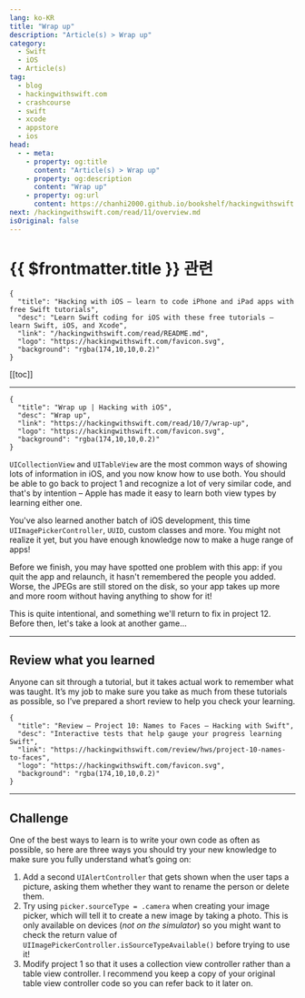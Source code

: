 ```yaml
---
lang: ko-KR
title: "Wrap up"
description: "Article(s) > Wrap up"
category:
  - Swift
  - iOS
  - Article(s)
tag: 
  - blog
  - hackingwithswift.com
  - crashcourse
  - swift
  - xcode
  - appstore
  - ios  
head:
  - - meta:
    - property: og:title
      content: "Article(s) > Wrap up"
    - property: og:description
      content: "Wrap up"
    - property: og:url
      content: https://chanhi2000.github.io/bookshelf/hackingwithswift.com/read/10/07-wrap-up.html
next: /hackingwithswift.com/read/11/overview.md
isOriginal: false
---
```


# {{ $frontmatter.title }} 관련

```component VPCard
{
  "title": "Hacking with iOS – learn to code iPhone and iPad apps with free Swift tutorials",
  "desc": "Learn Swift coding for iOS with these free tutorials – learn Swift, iOS, and Xcode",
  "link": "/hackingwithswift.com/read/README.md",
  "logo": "https://hackingwithswift.com/favicon.svg",
  "background": "rgba(174,10,10,0.2)"
}
```

[[toc]]

---

```component VPCard
{
  "title": "Wrap up | Hacking with iOS",
  "desc": "Wrap up",
  "link": "https://hackingwithswift.com/read/10/7/wrap-up",
  "logo": "https://hackingwithswift.com/favicon.svg",
  "background": "rgba(174,10,10,0.2)"
}
```

<VidStack src="youtube/kKpP62SCxo0" />

`UICollectionView` and `UITableView` are the most common ways of showing lots of information in iOS, and you now know how to use both. You should be able to go back to project 1 and recognize a lot of very similar code, and that's by intention – Apple has made it easy to learn both view types by learning either one.

You've also learned another batch of iOS development, this time `UIImagePickerController`, `UUID`, custom classes and more. You might not realize it yet, but you have enough knowledge now to make a huge range of apps!

Before we finish, you may have spotted one problem with this app: if you quit the app and relaunch, it hasn't remembered the people you added. Worse, the JPEGs are still stored on the disk, so your app takes up more and more room without having anything to show for it!

This is quite intentional, and something we'll return to fix in project 12. Before then, let's take a look at another game…

---

## Review what you learned

Anyone can sit through a tutorial, but it takes actual work to remember what was taught. It’s my job to make sure you take as much from these tutorials as possible, so I’ve prepared a short review to help you check your learning.

```component VPCard
{
  "title": "Review – Project 10: Names to Faces – Hacking with Swift",
  "desc": "Interactive tests that help gauge your progress learning Swift",
  "link": "https://hackingwithswift.com/review/hws/project-10-names-to-faces",
  "logo": "https://hackingwithswift.com/favicon.svg",
  "background": "rgba(174,10,10,0.2)"
}
```

---

## Challenge

One of the best ways to learn is to write your own code as often as possible, so here are three ways you should try your new knowledge to make sure you fully understand what’s going on:

1. Add a second `UIAlertController` that gets shown when the user taps a picture, asking them whether they want to rename the person or delete them.
2. Try using `picker.sourceType = .camera` when creating your image picker, which will tell it to create a new image by taking a photo. This is only available on devices (*not on the simulator*) so you might want to check the return value of `UIImagePickerController.isSourceTypeAvailable()` before trying to use it!
3. Modify project 1 so that it uses a collection view controller rather than a table view controller. I recommend you keep a copy of your original table view controller code so you can refer back to it later on.

